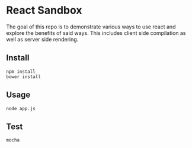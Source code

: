 
# React Sandbox #

The goal of this repo is to demonstrate various ways to use react and explore the benefits of said ways. This includes
client side compilation as well as server side rendering.

## Install ##

```
npm install
bower install
```

## Usage ##

```
node app.js
```

## Test ##

```
mocha
```